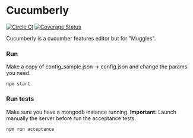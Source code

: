 Cucumberly
==========

[![Circle CI](https://circleci.com/gh/thegameofcode/cucumberly.svg?style=svg)](https://circleci.com/gh/thegameofcode/cucumberly)
[![Coverage Status](https://coveralls.io/repos/thegameofcode/cucumberly/badge.svg?branch=master&service=github)](https://coveralls.io/github/thegameofcode/cucumberly?branch=master)

Cucumberly is a cucumber features editor but for "Muggles".

### Run

Make a copy of config_sample.json -> config.json and change the params you need.

```
npm start
```

### Run tests

Make sure you have a mongodb instance running.
**Important:** Launch manually the server before run the acceptance tests.

```
npm run acceptance
```
